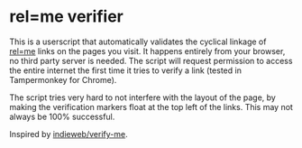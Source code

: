 # rel=me verifier

This is a userscript that automatically validates the cyclical linkage of
[rel=me](https://indieweb.org/rel-me) links on the pages you visit. It happens
entirely from your browser, no third party server is needed. The script will
request permission to access the entire internet the first time it tries to
verify a link (tested in Tampermonkey for Chrome).

The script tries very hard to not interfere with the layout of the page, by
making the verification markers float at the top left of the links. This may
not always be 100% successful.

Inspired by [indieweb/verify-me](https://github.com/indieweb/verify-me).
